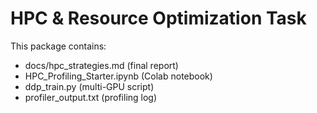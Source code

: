 # HPC & Resource Optimization Task
This package contains:
- docs/hpc_strategies.md (final report)
- HPC_Profiling_Starter.ipynb (Colab notebook)
- ddp_train.py (multi-GPU script)
- profiler_output.txt (profiling log)
